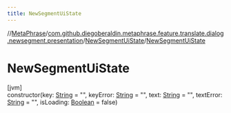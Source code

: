 ```yaml
---
title: NewSegmentUiState
---
```

//[MetaPhrase](../../../index.html)/[com.github.diegoberaldin.metaphrase.feature.translate.dialog.newsegment.presentation](../index.html)/[NewSegmentUiState](index.html)/[NewSegmentUiState](-new-segment-ui-state.html)



# NewSegmentUiState



[jvm]\
constructor(key: [String](https://kotlinlang.org/api/latest/jvm/stdlib/kotlin/-string/index.html) = &quot;&quot;, keyError: [String](https://kotlinlang.org/api/latest/jvm/stdlib/kotlin/-string/index.html) = &quot;&quot;, text: [String](https://kotlinlang.org/api/latest/jvm/stdlib/kotlin/-string/index.html) = &quot;&quot;, textError: [String](https://kotlinlang.org/api/latest/jvm/stdlib/kotlin/-string/index.html) = &quot;&quot;, isLoading: [Boolean](https://kotlinlang.org/api/latest/jvm/stdlib/kotlin/-boolean/index.html) = false)




